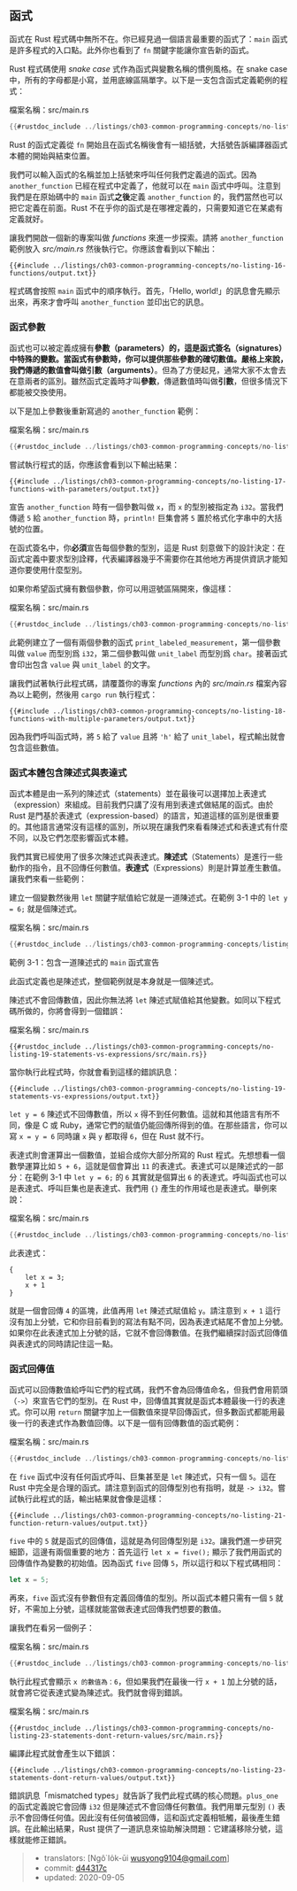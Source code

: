 ## 函式

函式在 Rust 程式碼中無所不在。你已經見過一個語言最重要的函式了：`main` 函式是許多程式的入口點。此外你也看到了 `fn` 關鍵字能讓你宣告新的函式。

Rust 程式碼使用 *snake case* 式作為函式與變數名稱的慣例風格。在 snake case 中，所有的字母都是小寫，並用底線區隔單字。以下是一支包含函式定義範例的程式：

<span class="filename">檔案名稱：src/main.rs</span>

```rust
{{#rustdoc_include ../listings/ch03-common-programming-concepts/no-listing-16-functions/src/main.rs}}
```

Rust 的函式定義從 `fn` 開始且在函式名稱後會有一組括號，大括號告訴編譯器函式本體的開始與結束位置。

我們可以輸入函式的名稱並加上括號來呼叫任何我們定義過的函式。因為 `another_function` 已經在程式中定義了，他就可以在 `main` 函式中呼叫。注意到我們是在原始碼中的 `main` 函式**之後**定義 `another_function` 的，我們當然也可以把它定義在前面。Rust 不在乎你的函式是在哪裡定義的，只需要知道它在某處有定義就好。

讓我們開啟一個新的專案叫做 *functions* 來進一步探索。請將 `another_function` 範例放入 *src/main.rs* 然後執行它。你應該會看到以下輸出：

```console
{{#include ../listings/ch03-common-programming-concepts/no-listing-16-functions/output.txt}}
```

程式碼會按照 `main` 函式中的順序執行。首先，「Hello, world!」的訊息會先顯示出來，再來才會呼叫 `another_function` 並印出它的訊息。

### 函式參數

函式也可以被定義成擁有**參數（parameters）**的，這是函式簽名（signatures）中特殊的變數。當函式有參數時，你可以提供那些參數的確切數值。嚴格上來說，我們傳遞的數值會叫做**引數（arguments）**。但為了方便起見，通常大家不太會去在意兩者的區別。雖然函式定義時才叫**參數**，傳遞數值時叫做**引數**，但很多情況下都能被交換使用。

以下是加上參數後重新寫過的 `another_function` 範例：

<span class="filename">檔案名稱：src/main.rs</span>

```rust
{{#rustdoc_include ../listings/ch03-common-programming-concepts/no-listing-17-functions-with-parameters/src/main.rs}}
```

嘗試執行程式的話，你應該會看到以下輸出結果：

```console
{{#include ../listings/ch03-common-programming-concepts/no-listing-17-functions-with-parameters/output.txt}}
```

宣告 `another_function` 時有一個參數叫做 `x`，而 `x` 的型別被指定為 `i32`。當我們傳遞 `5` 給 `another_function` 時，`println!` 巨集會將 `5` 置於格式化字串中的大括號的位置。

在函式簽名中，你**必須**宣告每個參數的型別，這是 Rust 刻意做下的設計決定：在函式定義中要求型別詮釋，代表編譯器幾乎不需要你在其他地方再提供資訊才能知道你要使用什麼型別。

如果你希望函式擁有數個參數，你可以用逗號區隔開來，像這樣：

<span class="filename">檔案名稱：src/main.rs</span>

```rust
{{#rustdoc_include ../listings/ch03-common-programming-concepts/no-listing-18-functions-with-multiple-parameters/src/main.rs}}
```

此範例建立了一個有兩個參數的函式 `print_labeled_measurement`，第一個參數叫做 `value` 而型別爲 `i32`，第二個參數叫做 `unit_label` 而型別爲 `char`。接著函式會印出包含 `value` 與 `unit_label` 的文字。

讓我們試著執行此程式碼，請覆蓋你的專案 *functions* 內的 *src/main.rs* 檔案內容為以上範例，然後用 `cargo run` 執行程式：

```console
{{#include ../listings/ch03-common-programming-concepts/no-listing-18-functions-with-multiple-parameters/output.txt}}
```

因為我們呼叫函式時，將 `5` 給了 `value` 且將 `'h'` 給了 `unit_label`，程式輸出就會包含這些數值。

### 函式本體包含陳述式與表達式

函式本體是由一系列的陳述式（statements）並在最後可以選擇加上表達式（expression）來組成。目前我們只講了沒有用到表達式做結尾的函式。由於 Rust 是門基於表達式（expression-based）的語言，知道這樣的區別是很重要的。其他語言通常沒有這樣的區別，所以現在讓我們來看看陳述式和表達式有什麼不同，以及它們怎麼影響函式本體。

我們其實已經使用了很多次陳述式與表達式。**陳述式**（Statements）是進行一些動作的指令，且不回傳任何數值。**表達式**（Expressions）則是計算並產生數值。讓我們來看一些範例：

建立一個變數然後用 `let` 關鍵字賦值給它就是一道陳述式。在範例 3-1 中的 `let y = 6;` 就是個陳述式。

<span class="filename">檔案名稱：src/main.rs</span>

```rust
{{#rustdoc_include ../listings/ch03-common-programming-concepts/listing-03-01/src/main.rs}}
```

<span class="caption">範例 3-1：包含一道陳述式的 `main` 函式宣告</span>

此函式定義也是陳述式，整個範例就是本身就是一個陳述式。

陳述式不會回傳數值，因此你無法將 `let` 陳述式賦值給其他變數。如同以下程式碼所做的，你將會得到一個錯誤：

<span class="filename">檔案名稱：src/main.rs</span>

```rust,ignore,does_not_compile
{{#rustdoc_include ../listings/ch03-common-programming-concepts/no-listing-19-statements-vs-expressions/src/main.rs}}
```

當你執行此程式時，你就會看到這樣的錯誤訊息：

```console
{{#include ../listings/ch03-common-programming-concepts/no-listing-19-statements-vs-expressions/output.txt}}
```

`let y = 6` 陳述式不回傳數值，所以 `x` 得不到任何數值。這就和其他語言有所不同，像是 C 或 Ruby，通常它們的賦值仍能回傳所得到的值。在那些語言，你可以寫 `x = y = 6` 同時讓 `x` 與 `y` 都取得 `6`，但在 Rust 就不行。

表達式則會運算出一個數值，並組合成你大部分所寫的 Rust 程式。先想想看一個數學運算比如 `5 + 6`，這就是個會算出 `11` 的表達式。表達式可以是陳述式的一部分：在範例 3-1 中 `let y = 6;` 的 `6` 其實就是個算出 `6` 的表達式。呼叫函式也可以是表達式、呼叫巨集也是表達式、我們用 `{}` 產生的作用域也是表達式。舉例來說：

<span class="filename">檔案名稱：src/main.rs</span>

```rust
{{#rustdoc_include ../listings/ch03-common-programming-concepts/no-listing-20-blocks-are-expressions/src/main.rs}}
```

此表達式：

```rust,ignore
{
    let x = 3;
    x + 1
}
```

就是一個會回傳 `4` 的區塊，此值再用 `let` 陳述式賦值給 `y`。請注意到 `x + 1` 這行沒有加上分號，它和你目前看到的寫法有點不同，因為表達式結尾不會加上分號。如果你在此表達式加上分號的話，它就不會回傳數值。在我們繼續探討函式回傳值與表達式的同時請記住這一點。

### 函式回傳值

函式可以回傳數值給呼叫它們的程式碼，我們不會為回傳值命名，但我們會用箭頭（`->`）來宣告它們的型別。在 Rust 中，回傳值其實就是函式本體最後一行的表達式。你可以用 `return` 關鍵字加上一個數值來提早回傳函式，但多數函式都能用最後一行的表達式作為數值回傳。以下是一個有回傳數值的函式範例：

<span class="filename">檔案名稱：src/main.rs</span>

```rust
{{#rustdoc_include ../listings/ch03-common-programming-concepts/no-listing-21-function-return-values/src/main.rs}}
```

在 `five` 函式中沒有任何函式呼叫、巨集甚至是 `let` 陳述式，只有一個 `5`。這在 Rust 中完全是合理的函式。請注意到函式的回傳型別也有指明，就是 `-> i32`。嘗試執行此程式的話，輸出結果就會像是這樣：

```console
{{#include ../listings/ch03-common-programming-concepts/no-listing-21-function-return-values/output.txt}}
```

`five` 中的 `5` 就是函式的回傳值，這就是為何回傳型別是 `i32`。讓我們進一步研究細節，這邊有兩個重要的地方：首先這行 `let x = five();` 顯示了我們用函式的回傳值作為變數的初始值。因為函式 `five` 回傳 `5`，所以這行和以下程式碼相同：

```rust
let x = 5;
```

再來，`five` 函式沒有參數但有定義回傳值的型別。所以函式本體只需有一個 `5` 就好，不需加上分號，這樣就能當做表達式回傳我們想要的數值。

讓我們在看另一個例子：

<span class="filename">檔案名稱：src/main.rs</span>

```rust
{{#rustdoc_include ../listings/ch03-common-programming-concepts/no-listing-22-function-parameter-and-return/src/main.rs}}
```

執行此程式會顯示 `x 的數值為：6`，但如果我們在最後一行 `x + 1` 加上分號的話，就會將它從表達式變為陳述式。我們就會得到錯誤。

<span class="filename">檔案名稱：src/main.rs</span>

```rust,ignore,does_not_compile
{{#rustdoc_include ../listings/ch03-common-programming-concepts/no-listing-23-statements-dont-return-values/src/main.rs}}
```

編譯此程式就會產生以下錯誤：

```console
{{#include ../listings/ch03-common-programming-concepts/no-listing-23-statements-dont-return-values/output.txt}}
```

錯誤訊息「mismatched types」就告訴了我們此程式碼的核心問題。`plus_one` 的函式定義說它會回傳 `i32` 但是陳述式不會回傳任何數值。我們用單元型別 `()` 表示不會回傳任何值。因此沒有任何值被回傳，這和函式定義相牴觸，最後產生錯誤。在此輸出結果，Rust 提供了一道訊息來協助解決問題：它建議移除分號，這樣就能修正錯誤。

> - translators: [Ngô͘ Io̍k-ūi <wusyong9104@gmail.com>]
> - commit: [d44317c](https://github.com/rust-lang/book/blob/d44317c3122b44fb713aba66cc295dee3453b24b/src/ch03-03-how-functions-work.md)
> - updated: 2020-09-05